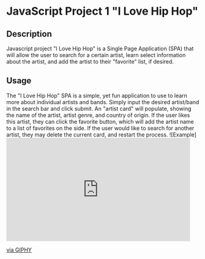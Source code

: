 # JavaScript Project 1 "I Love Hip Hop"

## Description

Javascript project "I Love Hip Hop" is a Single Page Application (SPA) that will allow the user to search for a certain artist, learn select information about the artist, and add the artist to their "favorite" list, if desired.


## Usage

The "I Love Hip Hop" SPA is a simple, yet fun application to use to learn more about individual artists and bands. Simply input the desired artist/band in the search bar and click submit. An "artist card" will populate, showing the name of the artist, artist genre, and country of origin. If the user likes this artist, they can click the favorite button, which will add the artist name to a list of favorites on the side. If the user would like to search for another artist, they may delete the current card, and restart the process.
![Example] <iframe src="https://giphy.com/embed/toXLQicbNO65H0KJlv" width="480" height="270" frameBorder="0" class="giphy-embed" allowFullScreen></iframe><p><a href="https://giphy.com/gifs/toXLQicbNO65H0KJlv">via GIPHY</a></p>